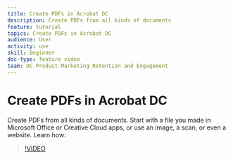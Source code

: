```yaml
---
title: Create PDFs in Acrobat DC
description: Create PDFs from all kinds of documents
feature: tutorial
topics: Create PDFs in Acrobat DC
audience: User
activity: use
skill: Beginner
doc-type: feature video
team: DC Product Marketing Retention and Engagement
---
```


# Create PDFs in Acrobat DC

Create PDFs from all kinds of documents. Start with a file you made in Microsoft Office or Creative Cloud apps, or use an image, a scan, or even a website. Learn how: 

>[!VIDEO](https://video.tv.adobe.com/v/35491?hidetitle=true)
